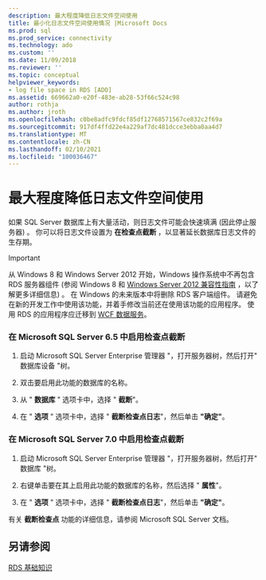 ```yaml
---
description: 最大程度降低日志文件空间使用
title: 最小化日志文件空间使用情况 |Microsoft Docs
ms.prod: sql
ms.prod_service: connectivity
ms.technology: ado
ms.custom: ''
ms.date: 11/09/2018
ms.reviewer: ''
ms.topic: conceptual
helpviewer_keywords:
- log file space in RDS [ADO]
ms.assetid: 669662a0-e20f-483e-ab28-53f66c524c98
author: rothja
ms.author: jroth
ms.openlocfilehash: c0be8adfc9fdcf85df12768571567ce832c2f69a
ms.sourcegitcommit: 917df4ffd22e4a229af7dc481dcce3ebba0aa4d7
ms.translationtype: MT
ms.contentlocale: zh-CN
ms.lasthandoff: 02/10/2021
ms.locfileid: "100036467"
---
```

# <a name="minimizing-log-file-space-usage"></a>最大程度降低日志文件空间使用
如果 SQL Server 数据库上有大量活动，则日志文件可能会快速填满 (因此停止服务器) 。 你可以将日志文件设置为 **在检查点截断** ，以显著延长数据库日志文件的生存期。  
  
> [!IMPORTANT]
>  从 Windows 8 和 Windows Server 2012 开始，Windows 操作系统中不再包含 RDS 服务器组件 (参阅 Windows 8 和 [Windows Server 2012 兼容性指南](https://www.microsoft.com/download/details.aspx?id=27416) ，以了解更多详细信息) 。 在 Windows 的未来版本中将删除 RDS 客户端组件。 请避免在新的开发工作中使用该功能，并着手修改当前还在使用该功能的应用程序。 使用 RDS 的应用程序应迁移到 [WCF 数据服务](/dotnet/framework/wcf/)。  
  
### <a name="to-enable-truncate-on-checkpoint-in-microsoft-sql-server-65"></a>在 Microsoft SQL Server 6.5 中启用检查点截断  
  
1.  启动 Microsoft SQL Server Enterprise 管理器 "，打开服务器树，然后打开" 数据库设备 "树。  
  
2.  双击要启用此功能的数据库的名称。  
  
3.  从 " **数据库** " 选项卡中，选择 " **截断**"。  
  
4.  在 " **选项** " 选项卡中，选择 " **截断检查点日志**"，然后单击 **"确定"**。  
  
### <a name="to-enable-truncate-on-checkpoint-in-microsoft-sql-server-70"></a>在 Microsoft SQL Server 7.0 中启用检查点截断  
  
1.  启动 Microsoft SQL Server Enterprise 管理器 "，打开服务器树，然后打开" 数据库 "树。  
  
2.  右键单击要在其上启用此功能的数据库的名称，然后选择 " **属性**"。  
  
3.  在 " **选项** " 选项卡中，选择 " **截断检查点日志**"，然后单击 **"确定"**。  
  
 有关 **截断检查点** 功能的详细信息，请参阅 Microsoft SQL Server 文档。  
  
## <a name="see-also"></a>另请参阅  
 [RDS 基础知识](./rds-fundamentals.md)